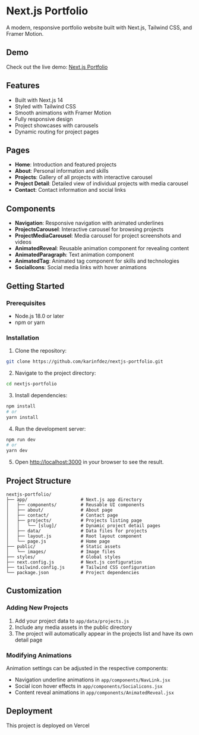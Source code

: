 # Next.js Portfolio

A modern, responsive portfolio website built with Next.js, Tailwind CSS, and Framer Motion.

## Demo

Check out the live demo: [Next.js Portfolio](https://portfolio.karinfdez.com)

## Features

- Built with Next.js 14
- Styled with Tailwind CSS
- Smooth animations with Framer Motion
- Fully responsive design
- Project showcases with carousels
- Dynamic routing for project pages

## Pages

- **Home**: Introduction and featured projects
- **About**: Personal information and skills
- **Projects**: Gallery of all projects with interactive carousel
- **Project Detail**: Detailed view of individual projects with media carousel
- **Contact**: Contact information and social links

## Components

- **Navigation**: Responsive navigation with animated underlines
- **ProjectsCarousel**: Interactive carousel for browsing projects
- **ProjectMediaCarousel**: Media carousel for project screenshots and videos
- **AnimatedReveal**: Reusable animation component for revealing content
- **AnimatedParagraph**: Text animation component
- **AnimatedTag**: Animated tag component for skills and technologies
- **SocialIcons**: Social media links with hover animations

## Getting Started

### Prerequisites

- Node.js 18.0 or later
- npm or yarn

### Installation

1. Clone the repository:
```bash
git clone https://github.com/karinfdez/nextjs-portfolio.git
```

2. Navigate to the project directory:
```bash
cd nextjs-portfolio
```

3. Install dependencies:
```bash
npm install
# or
yarn install
```

4. Run the development server:
```bash
npm run dev
# or
yarn dev
```

5. Open [http://localhost:3000](http://localhost:3000) in your browser to see the result.

## Project Structure

```
nextjs-portfolio/
├── app/                    # Next.js app directory
│   ├── components/         # Reusable UI components
│   ├── about/              # About page
│   ├── contact/            # Contact page
│   ├── projects/           # Projects listing page
│   │   └── [slug]/         # Dynamic project detail pages
│   ├── data/               # Data files for projects
│   ├── layout.js           # Root layout component
│   └── page.js             # Home page
├── public/                 # Static assets
│   └── images/             # Image files
├── styles/                 # Global styles
├── next.config.js          # Next.js configuration
├── tailwind.config.js      # Tailwind CSS configuration
└── package.json            # Project dependencies
```

## Customization

### Adding New Projects

1. Add your project data to `app/data/projects.js`
2. Include any media assets in the public directory
3. The project will automatically appear in the projects list and have its own detail page

### Modifying Animations

Animation settings can be adjusted in the respective components:
- Navigation underline animations in `app/components/NavLink.jsx`
- Social icon hover effects in `app/components/Socialicons.jsx`
- Content reveal animations in `app/components/AnimatedReveal.jsx`

## Deployment

This project is deployed on Vercel


